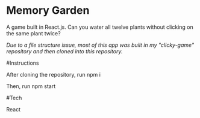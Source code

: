 # Memory Garden

A game built in React.js. Can you water all twelve plants without clicking on the same plant twice?



*Due to a file structure issue, most of this app was built in my "clicky-game" repository and then cloned into this repository.* 

#Instructions

After cloning the repository, run npm i

Then, run npm start

#Tech

React 




